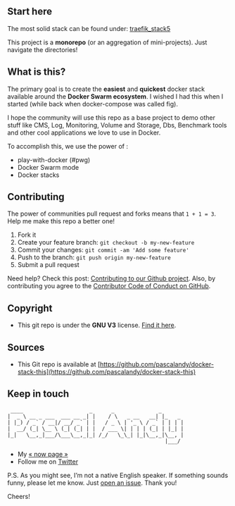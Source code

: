 ## Start here

The most solid stack can be found under: [traefik_stack5](./traefik_stack5)

This project is a **monorepo** (or an aggregation of mini-projects). Just navigate the directories! 

## What is this?

The primary goal is to create the **easiest** and **quickest** docker stack available around the **Docker Swarm ecosystem**. I wished I had this when I started (while back when docker-compose was called fig).

I hope the community will use this repo as a base project to demo other stuff like CMS, Log, Monitoring, Volume and Storage, Dbs, Benchmark tools and other cool applications we love to use in Docker.

To accomplish this, we use the power of :

- play-with-docker (#pwg)
- Docker Swarm mode
- Docker stacks


## Contributing

The power of communities pull request and forks means that `1 + 1 = 3`. Help me make this repo a better one!

1. Fork it
2. Create your feature branch: `git checkout -b my-new-feature`
3. Commit your changes: `git commit -am 'Add some feature'`
4. Push to the branch: `git push origin my-new-feature`
5. Submit a pull request

Need help? Check this post: [Contributing to our Github project](https://pascalandy.com/blog/contributing-to-our-github-project/). Also, by contributing you agree to the [Contributor Code of Conduct on GitHub](https://pascalandy.com/blog/contributor-code-of-conduct-on-github/).


## Copyright

- This git repo is under the **GNU V3** license. [Find it here](https://github.com/pascalandy/GNU-GENERAL-PUBLIC-LICENSE/blob/master/LICENSE.md).


## Sources

- This Git repo is available at [https://github.com/pascalandy/docker-stack-this](https://github.com/pascalandy/docker-stack-this)


## Keep in touch

```
 ____                     _      _              _
|  _ \ __ _ ___  ___ __ _| |    / \   _ __   __| |_   _
| |_) / _` / __|/ __/ _` | |   / _ \ | '_ \ / _` | | | |
|  __/ (_| \__ \ (_| (_| | |  / ___ \| | | | (_| | |_| |
|_|   \__,_|___/\___\__,_|_| /_/   \_\_| |_|\__,_|\__, |
                                                  |___/
```

- My [« now page »](https://pascalandy.com/blog/now/)
- Follow me on [Twitter](https://twitter.com/askpascalandy)

P.S. As you might see, I’m not a native English speaker. If something sounds funny, please let me know.  Just [open an issue](https://github.com/firepress-org/ghostfire/issues). Thank you!

Cheers!